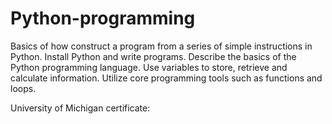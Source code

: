 # Python-programming

Basics of how construct a program from a series of simple instructions in Python.
Install Python and write programs.
Describe the basics of the Python programming language.
Use variables to store, retrieve and calculate information.
Utilize core programming tools such as functions and loops.

University of Michigan certificate: 
